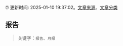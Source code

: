 :alarm_clock: 更新时间: 2025-01-10 19:37:02。[文章来源](/README.md)、[文章分类](/TAGS.md)

## 报告


> 关键字：`报告`、`月报`



